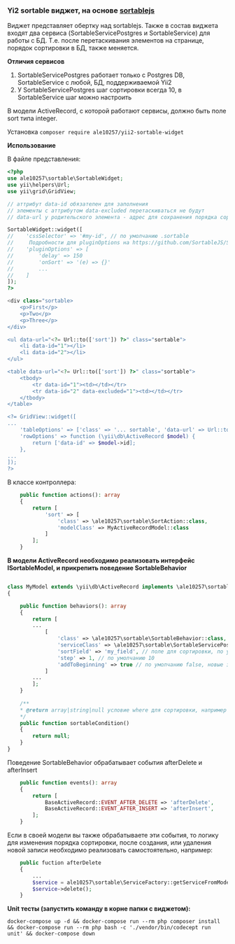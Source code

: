 ### Yi2 sortable виджет, на основе <a href="https://github.com/SortableJS/Sortable">sortablejs</a>

Виджет представляет обертку над sortablejs. Также в состав виджета входят два сервиса (SortableServicePostgres и SortableService) для работы с БД. Т.е. после перетаскивания элементов на странице, порядок сортировки в БД, также меняется.

**Отличия сервисов**

1. SortableServicePostgres работает только с Postgres DB, SortableService с любой, БД, поддерживаемой Yii2
2. У SortableServicePostgres шаг сортировки всегда 10, в SortableService шаг можно настроить

В модели ActiveRecord, с которой работают сервисы, должно быть поле sort типа integer.

Установка ```composer require ale10257/yii2-sortable-widget```

**Использование**

В файле представления:

```php
<?php
use ale10257\sortable\SortableWidget;
use yii\helpers\Url;
use yii\grid\GridView;

// аттрибут data-id обязателен для заполнения
// элементы с аттрибутом data-excluded перетаскиваться не будут
// data-url у родительского элемента - адрес для сохранения порядка сортировки после перетаскивания

SortableWidget::widget([
//    'cssSelector' => '#my-id', // по умолчанию .sortable
//     Подробности для pluginOptions на https://github.com/SortableJS/Sortable
//    'pluginOptions' => [
//        'delay' => 150 
//        'onSort' => '(e) => {}'
//        ...
//    ]
]);
?>

<div class="sortable>
    <p>First</p>
    <p>Two</p>
    <p>Three</p>
</div>

<ul data-url="<?= Url::to(['sort']) ?>" class="sortable">
    <li data-id="1"></li>
    <li data-id="2"></li>
</ul>

<table data-url="<?= Url::to(['sort']) ?>" class="sortable">
    <tbody>
        <tr data-id="1"><td></td></tr>
        <tr data-id="2" data-excluded="1"><td></td></tr>
    </tbody>
</table>

<?= GridView::widget([
...
    'tableOptions' => ['class' => '... sortable', 'data-url' => Url::to(['sort'])],
    'rowOptions' => function (\yii\db\ActiveRecord $model) {
        return ['data-id' => $model->id];
    },
...
]);
?>
```

В классе контроллера:

```php
    public function actions(): array
    {
        return [
            'sort' => [
                'class' => \ale10257\sortable\SortAction::class,
                'modelClass' => MyActiveRecordModel::class
            ]
        ];
    }
```

**В модели ActiveRecord необходимо реализовать интерфейс ISortableModel, и прикрепить поведение SortableBehavior**
```php

class MyModel extends \yii\db\ActiveRecord implements \ale10257\sortable\ISortableModel 
{

    public function behaviors(): array
    {
        return [
        ...
            [
                'class' => \ale10257\sortable\SortableBehavior::class,
                'serviceClass' => \ale10257\sortable\SortableServicePostgres::class // по умолчанию SortableService,
                'sortField' => 'my_field', // поле для сортировки, по умолчанию sort
                'step' => 1, // по умолчанию 10
                'addToBeginning' => true // по умолчанию false, новые записи добавляются в конец списка
            ]
        ...    
        ];
    }
    
    /**
    * @return array|string|null условие where для сортировки, например ['parent_id' => $this->parent_id]
    */
    public function sortableCondition() 
    {
        return null;
    }
}
```

Поведение SortableBehavior обрабатывает события afterDelete и afterInsert
```php
    public function events(): array
    {
        return [
            BaseActiveRecord::EVENT_AFTER_DELETE => 'afterDelete',
            BaseActiveRecord::EVENT_AFTER_INSERT => 'afterInsert',
        ];
    }
```

Если в своей модели вы также обрабатываете эти события, то логику для изменения порядка сортировки, после создания, или удаления новой записи необходимо реализовать самостоятельно, например:

```php
    public fuction afterDelete
    {
        ...
        $service = ale10257\sortable\ServiceFactory::getServiceFromModel($this);
        $service->delete();
    }

```


**Unit тесты (запустить команду в корне папки с виджетом):**

```
docker-compose up -d && docker-compose run --rm php composer install && docker-compose run --rm php bash -c './vendor/bin/codecept run unit' && docker-compose down
```

